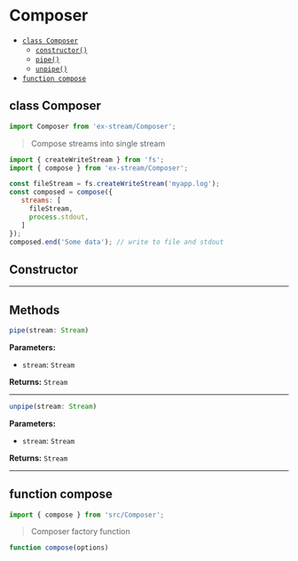 # Composer

- [`class Composer`](#class-composer)
  - [`constructor()`](#composer-constructor-constructor)
  - [`pipe()`](#composer-method-pipe)
  - [`unpipe()`](#composer-method-unpipe)
- [`function compose`](#function-compose)

<a id="class-composer"></a><h2>class Composer</h2>
``` javascript
import Composer from 'ex-stream/Composer';
```
> Compose streams into single stream



``` javascript
import { createWriteStream } from 'fs';
import { compose } from 'ex-stream/Composer';

const fileStream = fs.createWriteStream('myapp.log');
const composed = compose({
   streams: [
     fileStream,
     process.stdout,
   ]
});
composed.end('Some data'); // write to file and stdout
```



<h2>Constructor</h2>
<a id="composer-constructor-constructor"></a>

---

<h2>Methods</h2>
<a id="composer-method-pipe"></a>

``` javascript
pipe(stream: Stream)
```


**Parameters:**

- `stream`: `Stream`

**Returns:** `Stream`


---
<a id="composer-method-unpipe"></a>

``` javascript
unpipe(stream: Stream)
```


**Parameters:**

- `stream`: `Stream`

**Returns:** `Stream`




---

<a id="function-compose"></a><h2>function compose</h2>
``` javascript
import { compose } from 'src/Composer';
```
> Composer factory function

``` javascript
function compose(options)
```
